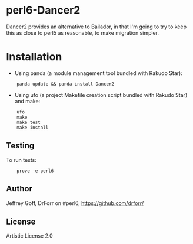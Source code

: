 perl6-Dancer2
=======

Dancer2 provides an alternative to Bailador, in that I'm going to try to keep this as close to perl5 as reasonable, to make migration simpler.

Installation
============

* Using panda (a module management tool bundled with Rakudo Star):

```
    panda update && panda install Dancer2
```

* Using ufo (a project Makefile creation script bundled with Rakudo Star) and make:

```
    ufo                    
    make
    make test
    make install
```

## Testing

To run tests:

```
    prove -e perl6
```

## Author

Jeffrey Goff, DrForr on #perl6, https://github.com/drforr/

## License

Artistic License 2.0

